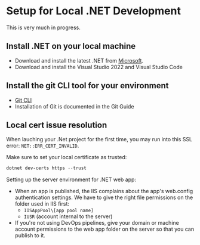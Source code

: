 # Setup for Local .NET Development

This is very much in progress.

## Install .NET on your local machine

- Download and install the latest .NET from <a href="https://dotnet.microsoft.com/en-us/download" target="_blank">Microsoft</a>.
- Download and install the Visual Studio 2022 and Visual Studio Code

## Install the git CLI tool for your environment
- <a href="https://git-scm.com/downloads" target="_blank">Git CLI</a>
- Installation of Git is documented in the Git Guide

## Local cert issue resolution

When lauching your .Net project for the first time, you may run into this SSL error: `NET::ERR_CERT_INVALID`.

Make sure to set your local certificate as trusted:

```powershell
dotnet dev-certs https --trust
```

Setting up the server environment for .NET web app:

- When an app is published, the IIS complains about the app's web.config authentication settings.  We have to give the right file permissions on the folder used in IIS first:
  - ``IISAppPool\[app pool name]``
  - ``IUSR`` (account internal to the server)
- If you're not using DevOps pipelines, give your domain or machine account permissions to the web app folder on the server so that you can publish to it.

